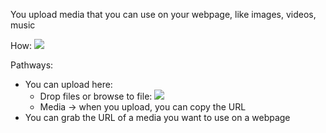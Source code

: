 
You upload media that you can use on your webpage, like images, videos, music

How:
![](BSkEyKb.png)

Pathways:
- You can upload here:
	- Drop files or browse to file:
		![](SYFWRt5.png)
	- Media → when you upload, you can copy the URL
- You can grab the URL of a media you want to use on a webpage